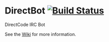 # DirectBot [![Build Status](https://drone.io/github.com/DirectMyFile/DirectBot/status.png)](https://drone.io/github.com/DirectMyFile/DirectBot/latest)

DirectCode IRC Bot

See the [Wiki](https://github.com/DirectMyFile/DirectBot/wiki) for more information.
